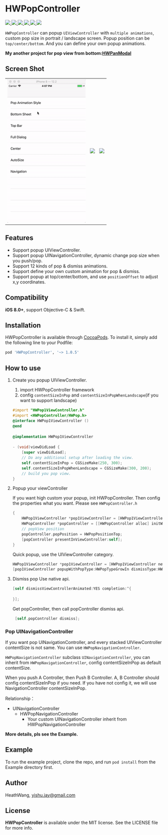 # HWPopController

<p style="align: left">
    <a href="https://cocoapods.org/pods/HWPopController">
       <img src="https://img.shields.io/cocoapods/v/HWPopController.svg?style=flat">
    </a>
    <a href="https://cocoapods.org/pods/HWPopController">
       <img src="https://img.shields.io/cocoapods/p/HWPopController.svg?style=flat">
    </a>
    <a href="https://cocoapods.org/pods/HWPopController">
       <img src="https://img.shields.io/badge/support-ios%208%2B-orange.svg">
    </a>
    <a href="https://cocoapods.org/pods/HWPopController">
       <img src="https://img.shields.io/badge/language-objective--c-blue.svg">
    </a>
    <a href="https://cocoapods.org/pods/HWPopController">
       <img src="https://img.shields.io/cocoapods/l/HWPopController.svg?style=flat">
    </a>
    <a href="https://cocoapods.org/pods/HWPopController">
       <img src="https://img.shields.io/badge/cocoapods-supported-4BC51D.svg?style=plastic">
    </a>
</p>

`HWPopController` can popup `UIViewController` with `multiple animations`, custom pop size in portrait / landscape screen. Popup position can be `top/center/bottom`. And you can define your own popup animations.

**My another project for pop view from bottom:**[**HWPanModal**](https://github.com/HeathWang/HWPanModal)

## Screen Shot

<div style="text-align: center"><table><tr>
<td style="text-align: center">
<img src="https://github.com/HeathWang/HWPopController/blob/master/screenshoot1.gif" width="250" />
</td>
<td style="text-align: center">
<img src="https://github.com/HeathWang/HWPopController/blob/master/screenshoot2.gif" width="250"/>
</td>
<td style="text-align: center">
<img src="https://github.com/HeathWang/HWPopController/blob/master/screenshoot3.gif" width="250"/>
</td>
</tr></table></div>

## Features
* Support popup UIViewController.
* Support popup UINavigationController, dynamic change pop size when you push/pop.
* Support 12 kinds of pop & dismiss animations.
* Support define your own custom animation for pop & dismiss.
* Support popup at top/center/bottom, and use `positionOffset` to adjust x,y coordinates.

## Compatibility
**iOS 8.0+**, support Objective-C & Swift.

## Installation

HWPopController is available through [CocoaPods](https://cocoapods.org). To install
it, simply add the following line to your Podfile:

```ruby
pod 'HWPopController', '~> 1.0.5'
```

## How to use

1. Create you popup UIViewController.
    1. import HWPopController framework
    2. config `contentSizeInPop` and `contentSizeInPopWhenLandscape`(if you want to support landscape)


    ```Objective-C
    #import "HWPop1ViewController.h"
    #import <HWPopController/HWPop.h>
    @interface HWPop1ViewController ()
    @end
    
    @implementation HWPop1ViewController
    
    - (void)viewDidLoad {
        [super viewDidLoad];
        // Do any additional setup after loading the view.
        self.contentSizeInPop = CGSizeMake(250, 300);
        self.contentSizeInPopWhenLandscape = CGSizeMake(300, 200);
        // build you pop view.
    }
    ```
1. Popup your viewController

    If you want high custom your popup, init HWPopController. Then config the properties what you want.
    Please see `HWPopController.h`
    
    ```Objective-C
    {
        HWPop1ViewController *pop1ViewController = [HWPop1ViewController new];
        HWPopController *popController = [[HWPopController alloc] initWithRootViewController:pop1ViewController];
        // popView position
        popController.popPosition = HWPopPositionTop;
        [popController presentInViewController:self];
    }
    ```
    
    Quick popup, use the UIViewController category.
    
    ```Objective-C
    HWPop1ViewController *pop1ViewController = [HWPop1ViewController new];
    [pop1ViewController popupWithPopType:HWPopTypeGrowIn dismissType:HWDismissTypeGrowOut dismissOnBackgroundTouch:YES];
    ```
    
1. Dismiss pop 
     Use native api.
     
    ```Objective-C
    [self dismissViewControllerAnimated:YES completion:^{
            
    }];
    ```
    
    Get popController, then call popController dismiss api.
    
    ```Objective-C
     [self.popController dismiss];
    ```

### Pop UINavigationController

If you want pop UINavigationController, and every stacked UIViewController contentSize is not same. You can use `HWPopNavigationController`.

`HWPopNavigationController` subclass `UINavigationController`, you can inherit from `HWPopNavigationController`, config contentSizeInPop as default contentSize.

When you push A Controller, then Push B Controller. A, B Controller should config contentSizeInPop if you need. If you have not config it, we will use NavigationController contentSizeInPop.

Relationship：
* UINavigationController
    * HWPopNavigationController 
        * Your custom UINavigationController inherit from HWPopNavigationController

**More details, pls see the Example.**

## Example

To run the example project, clone the repo, and run `pod install` from the Example directory first.

## Author

HeathWang, yishu.jay@gmail.com

## License

**HWPopController** is available under the MIT license. See the LICENSE file for more info.
